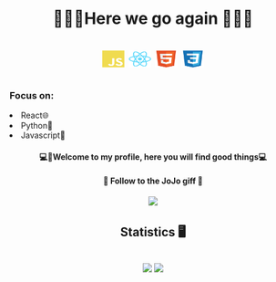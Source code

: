 <h1 align="center">
🧑🏻‍🚀Here we go again 🧑🏻‍🚀

<div dir="auto"><br>
    <img align="center" height="30" width="40" src="https://raw.githubusercontent.com/devicons/devicon/master/icons/javascript/javascript-plain.svg" style="max-width: 100%;">
    <img align="center" height="30" width="40" src="https://raw.githubusercontent.com/devicons/devicon/master/icons/react/react-original.svg" style="max-width: 100%;">
    <img align="center" height="30" width="40" src="https://raw.githubusercontent.com/devicons/devicon/master/icons/html5/html5-original.svg" style="max-width: 100%;">
    <img align="center" height="30" width="40" src="https://raw.githubusercontent.com/devicons/devicon/master/icons/css3/css3-original.svg" style="max-width: 100%;">
  </div>

<h1>

  <h3>Focus on:</h3>
  <li>React🌐</li>
  <li>Python🐍</li>
  <li>Javascript👾</li>

  
<h4 align="center">
  💻👨‍Welcome to my profile, here you will find good things💻
</h4>
  
<h4 align="center">
  🧢 Follow to the JoJo giff 🦾
</h4>

<div align="center">
  <img src="https://c.tenor.com/z4hfDvyUNXMAAAAd/diavolo-jojo.gif"/>
</div>

<h2 align="center">
Statistics 🖥️ 
<h2>
  
<div align="center">
<img src="https://github-readme-stats.vercel.app/api?username=Br-um&theme=radical"/>
<img src="https://github-readme-stats.vercel.app/api/top-langs/?username=Br-um&layout=compact">
</div>

